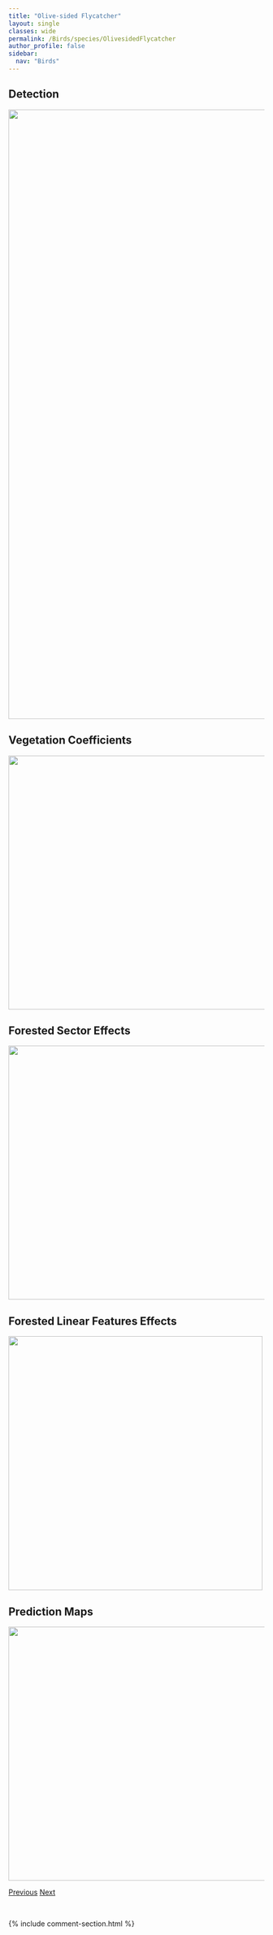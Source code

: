 ```yaml
---
title: "Olive-sided Flycatcher"
layout: single
classes: wide
permalink: /Birds/species/OlivesidedFlycatcher
author_profile: false
sidebar:
  nav: "Birds"
---
```


<h2>Detection</h2>

<a href="https://drive.google.com/uc?export=view&id=179XPshFrj07R6jk2szg6Akt48K9qr1NG">
<img src="https://drive.google.com/uc?export=view&id=179XPshFrj07R6jk2szg6Akt48K9qr1NG" height = "1200" width = "800">
</a>


<h2>Vegetation Coefficients</h2>

<a href="https://drive.google.com/uc?export=view&id=17Zhg9XWdqSB0sVERuu3H2Mg9La6EQw93">
<img src="https://drive.google.com/uc?export=view&id=17Zhg9XWdqSB0sVERuu3H2Mg9La6EQw93" height = "500" width = "1000">
</a>


<h2>Forested Sector Effects</h2>

<a href="https://drive.google.com/uc?export=view&id=1npRgr7MWgE-WZIO5JeexirM1RqRKT8VD">
<img src="https://drive.google.com/uc?export=view&id=1npRgr7MWgE-WZIO5JeexirM1RqRKT8VD" height = "500" width = "1000">
</a>


<h2>Forested Linear Features Effects</h2>

<a href="https://drive.google.com/uc?export=view&id=102zbP_WJAoGnAeKfnKb6-B1PcWXjmtmI">
<img src="https://drive.google.com/uc?export=view&id=102zbP_WJAoGnAeKfnKb6-B1PcWXjmtmI" height = "500" width = "500">
</a>


<h2>Prediction Maps</h2>

<a href="https://drive.google.com/uc?export=view&id=1W3MDI750-wAxbxtiMQk6zlMUfw780bxK">
<img src="https://drive.google.com/uc?export=view&id=1W3MDI750-wAxbxtiMQk6zlMUfw780bxK" height = "500" width = "1000">
</a>


<a href="/DevelopmentWebsite/Birds/species/OrangecrownedWarbler" class="pagination--pager" title="Oreothlypis celata">Previous</a> <a href="/DevelopmentWebsite/Birds/species/Osprey" class="pagination--pager" title="Pandion haliaetus">Next</a>

<p>&nbsp;</p>

{% include comment-section.html %}
